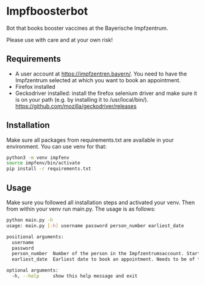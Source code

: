 # Impfboosterbot
Bot that books booster vaccines at the Bayerische Impfzentrum.

Please use with care and at your own risk!

## Requirements
* A user account at https://impfzentren.bayern/. You need to have the Impfzentrum selected at which you want to book an appointment.
* Firefox installed
* Geckodriver installed: install the firefox selenium driver and make sure it is on your path (e.g. by installing it to /usr/local/bin/). https://github.com/mozilla/geckodriver/releases

## Installation
Make sure all packages from requirements.txt are available in your environment. You can use venv for that:

```bash
python3 -m venv impfenv
source impfenv/bin/activate
pip install -r requirements.txt 
```

## Usage
Make sure you followed all installation steps and activated your venv. Then from within your venv run main.py. The usage is as follows:

```bash
python main.py -h
usage: main.py [-h] username password person_number earliest_date

positional arguments:
  username
  password
  person_number  Number of the person in the Impfzentrumsaccount. Starts with 1.
  earliest_date  Earliest date to book an appointment. Needs to be of the form 'YYYY-MM-DD'

optional arguments:
  -h, --help     show this help message and exit


```

